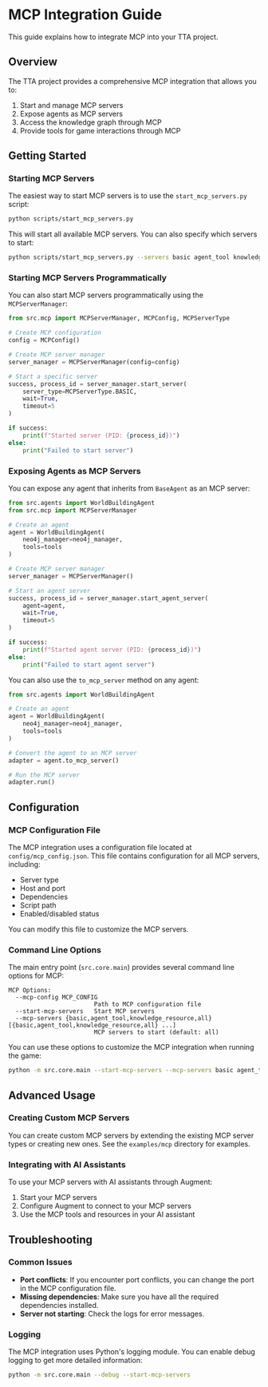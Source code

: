 # MCP Integration Guide

This guide explains how to integrate MCP into your TTA project.

## Overview

The TTA project provides a comprehensive MCP integration that allows you to:

1. Start and manage MCP servers
2. Expose agents as MCP servers
3. Access the knowledge graph through MCP
4. Provide tools for game interactions through MCP

## Getting Started

### Starting MCP Servers

The easiest way to start MCP servers is to use the `start_mcp_servers.py` script:

```bash
python scripts/start_mcp_servers.py
```

This will start all available MCP servers. You can also specify which servers to start:

```bash
python scripts/start_mcp_servers.py --servers basic agent_tool knowledge_resource
```

### Starting MCP Servers Programmatically

You can also start MCP servers programmatically using the `MCPServerManager`:

```python
from src.mcp import MCPServerManager, MCPConfig, MCPServerType

# Create MCP configuration
config = MCPConfig()

# Create MCP server manager
server_manager = MCPServerManager(config=config)

# Start a specific server
success, process_id = server_manager.start_server(
    server_type=MCPServerType.BASIC,
    wait=True,
    timeout=5
)

if success:
    print(f"Started server (PID: {process_id})")
else:
    print("Failed to start server")
```

### Exposing Agents as MCP Servers

You can expose any agent that inherits from `BaseAgent` as an MCP server:

```python
from src.agents import WorldBuildingAgent
from src.mcp import MCPServerManager

# Create an agent
agent = WorldBuildingAgent(
    neo4j_manager=neo4j_manager,
    tools=tools
)

# Create MCP server manager
server_manager = MCPServerManager()

# Start an agent server
success, process_id = server_manager.start_agent_server(
    agent=agent,
    wait=True,
    timeout=5
)

if success:
    print(f"Started agent server (PID: {process_id})")
else:
    print("Failed to start agent server")
```

You can also use the `to_mcp_server` method on any agent:

```python
from src.agents import WorldBuildingAgent

# Create an agent
agent = WorldBuildingAgent(
    neo4j_manager=neo4j_manager,
    tools=tools
)

# Convert the agent to an MCP server
adapter = agent.to_mcp_server()

# Run the MCP server
adapter.run()
```

## Configuration

### MCP Configuration File

The MCP integration uses a configuration file located at `config/mcp_config.json`. This file contains configuration for all MCP servers, including:

- Server type
- Host and port
- Dependencies
- Script path
- Enabled/disabled status

You can modify this file to customize the MCP servers.

### Command Line Options

The main entry point (`src.core.main`) provides several command line options for MCP:

```
MCP Options:
  --mcp-config MCP_CONFIG
                        Path to MCP configuration file
  --start-mcp-servers   Start MCP servers
  --mcp-servers {basic,agent_tool,knowledge_resource,all} [{basic,agent_tool,knowledge_resource,all} ...]
                        MCP servers to start (default: all)
```

You can use these options to customize the MCP integration when running the game:

```bash
python -m src.core.main --start-mcp-servers --mcp-servers basic agent_tool
```

## Advanced Usage

### Creating Custom MCP Servers

You can create custom MCP servers by extending the existing MCP server types or creating new ones. See the `examples/mcp` directory for examples.

### Integrating with AI Assistants

To use your MCP servers with AI assistants through Augment:

1. Start your MCP servers
2. Configure Augment to connect to your MCP servers
3. Use the MCP tools and resources in your AI assistant

## Troubleshooting

### Common Issues

- **Port conflicts**: If you encounter port conflicts, you can change the port in the MCP configuration file.
- **Missing dependencies**: Make sure you have all the required dependencies installed.
- **Server not starting**: Check the logs for error messages.

### Logging

The MCP integration uses Python's logging module. You can enable debug logging to get more detailed information:

```bash
python -m src.core.main --debug --start-mcp-servers
```

